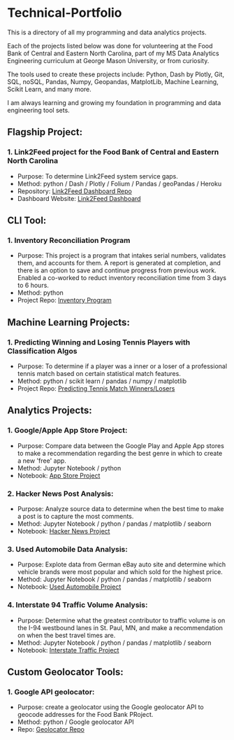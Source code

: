 # Technical-Portfolio
This is a directory of all my programming and data analytics projects.

Each of the projects listed below was done for volunteering at the Food Bank of Central and Eastern North Carolina, part of my MS Data Analytics Engineering curriculum at George Mason University, or from curiosity. 

The tools used to create these projects include: Python, Dash by Plotly, Git, SQL, noSQL, Pandas, Numpy, Geopandas, MatplotLib, Machine Learning, Scikit Learn, and many more. 

I am always learning and growing my foundation in programming and data engineering tool sets. 


## Flagship Project: 
### 1. Link2Feed project for the Food Bank of Central and Eastern North Carolina
  - Purpose: To determine Link2Feed system service gaps.
  - Method: python / Dash / Plotly / Folium / Pandas / geoPandas / Heroku
  - Repository: [Link2Feed Dashboard Repo](https://github.com/htwalden/Food-Bank-CENC-Link2Feed) 
  - Dashboard Website: [Link2Feed Dashboard](https://fbcencl2f.herokuapp.com)


## CLI Tool:
### 1. Inventory Reconciliation Program
  - Purpose: This project is a program that intakes serial numbers, validates them, and accounts for them. A report is generated at completion, and there is an option to save and continue progress from previous work. Enabled a co-worked to reduct inventory reconciliation time from 3 days to 6 hours. 
  - Method: python
  - Project Repo: [Inventory Program](https://github.com/htwalden/inventory_program)


## Machine Learning Projects: 
### 1. Predicting Winning and Losing Tennis Players with Classification Algos
  - Purpose: To determine if a player was a inner or a loser of a professional tennis match based on certain statistical match features. 
  - Method: python / scikit learn / pandas / numpy / matplotlib 
  - Project Repo: [Predicting Tennis Match Winners/Losers](https://github.com/htwalden/TennisProj)
  
  
## Analytics Projects:
### 1. Google/Apple App Store Project: 
  - Purpose: Compare data between the Google Play and Apple App stores to make a recommendation regarding the best genre in which to create a new 'free' app.
  - Method: Jupyter Notebook / python
  - Notebook: [App Store Project](https://github.com/htwalden/Data-Science-Project-Repository/blob/main/Free_App_Data_Project.ipynb)
### 2. Hacker News Post Analysis: 
  - Purpose: Analyze source data to determine when the best time to make a post is to capture the most comments.
  - Method: Jupyter Notebook / python / pandas / matplotlib / seaborn
  - Notebook: [Hacker News Project](https://github.com/htwalden/Data-Science-Project-Repository/blob/main/hacker_news_proj.ipynb)
### 3. Used Automobile Data Analysis:
  - Purpose: Explote data from German eBay auto site and determine which vehicle brands were most popular and which sold for the highest price. 
  - Method: Jupyter Notebook / python / pandas / matplotlib / seaborn
  - Notebook: [Used Automobile Project](https://github.com/htwalden/Data-Science-Project-Repository/blob/main/autos_proj.ipynb)
### 4. Interstate 94 Traffic Volume Analysis: 
  - Purpose: Determine what the greatest contributor to traffic volume is on the I-94 westbound lanes in St. Paul, MN, and make a recommendation on when the best travel times are. 
  - Method: Jupyter Notebook / python / pandas / matplotlib / seaborn
  - Notebook: [Interstate Traffic Project](https://github.com/htwalden/Data-Science-Project-Repository/blob/main/interstate_data_project.ipynb)


## Custom Geolocator Tools:
  ### 1. Google API geolocator:
  - Purpose: create a geolocator using the Google geolocator API to geocode addresses for the Food Bank PRoject. 
  - Method: python / Google geolocator API
  - Repo: [Geolocator Repo](https://github.com/htwalden/geolocators)
